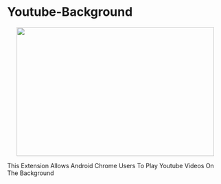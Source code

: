 # Youtube-Background
<p align="center">
  <img width="460" height="300" src="https://github.com/alkisqwe/Youtube-Background/assets/73914940/737db5c7-806f-44ef-b315-90da95f4b2f9">
</p>
This Extension Allows Android Chrome Users To Play Youtube Videos On The Background
